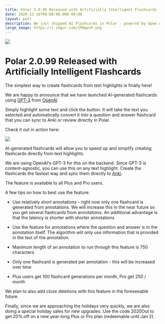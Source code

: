 ```yaml
---
title: Polar 2.0.99 Released with Artificially Intelligent Flashcards
date: 2020-12-16T08:00:00.000-08:00
layout: post
description: We just shipped AI Flashcards in Polar - powered by Open AI and GPT3. Simply highlight some text and click the button. It will take the text you selected and automatically convert it into a question and answer flashcard that you can sync to Anki or review directly in Polar.
large_image: https://i.imgur.com/2PWqevP.png
---
```


<img class="img-fluid" src="https://i.imgur.com/2PWqevP.png">

# Polar 2.0.99 Released with Artificially Intelligent Flashcards

The simplest way to create flashcards from text highlights is finally here!

We are happy to announce that we have launched AI-generated flashcards using <a
href="https://en.wikipedia.org/wiki/GPT-3">GPT-3</a> from <a href="https://openai.com/blog/openai-api/">OpenAI</a>

Simply highlight some text and click the button. It will take the text you
selected and automatically convert it into a question and answer flashcard that
you can sync to Anki or review directly in Polar.

Check it out in action here:

<img class="img-fluid" src="https://i.imgur.com/Iu1ilJ0.gifv">

AI-generated flashcards will allow you to speed up and simplify creating
flashcards directly from text highlights.

We are using OpenAI's GPT-3 for this on the backend. Since GPT-3 is
content-agnostic, you can use this on any text highlight. Create the flashcards
the fastest way and sync them directly to <a rel="nofollow" href="https://ankiweb.net/about">Anki</a>.

The feature is available to all Plus and Pro users.

A few tips on how to best use the feature:

- Use relatively short annotations - right now only one flashcard is generated
from annotations. We will increase this in the near future so you get several
flashcards from annotations. An additional advantage is that the latency is
shorter with shorter annotations

- Use the feature for annotations where the question and answer is in the
annotation itself. The algorithm will only use information that is provided in
the text of the annotation.

- Maximum length of an annotation to run through this feature is 750 characters

- Only one flashcard is generated per annotation - this will be increased over time

- Plus users get 100 flashcard generations per month, Pro get 250 / month

We plan to also add cloze deletions with this feature in the foreseeable future.

Finally, since we are approaching the holidays very quickly, we are also doing a
special holiday sales for new upgrades. Use the code 2020Out to get 20% off on a
new year-long Plus or Pro plan (redeemable until Jan 2).
